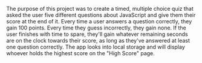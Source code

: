 The purpose of this project was to create a timed, multiple choice quiz that asked the user five different questions about JavaScript and give them their score at the end of it. Every time a user answers a question correctly, they gain 100 points. Every time they guess incorrectly, they gain none. If the user finishes with time to spare, they'll gain whatever remaining seconds are on the clock towards their score, as long as they've answered at least one question correctly. The app looks into local storage and will display whoever holds the highest score on the "High Score" page.